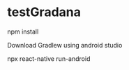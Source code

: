 # testGradana
<p> npm install
<p> Download Gradlew using android studio
<p> npx react-native run-android


